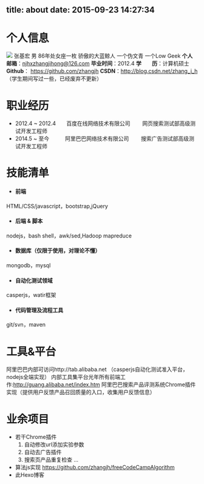 title: about
date: 2015-09-23 14:27:34
---
# 个人信息
![](http://www.5941740.cn/images/default_avatar.jpg)
张基宏 男 86年处女座一枚 骄傲的大蓝鲸人
一个伪文青 一个Low Geek
**个人邮箱**：<a href="mailto:njhxzhangjihong@126.com" target="_self">njhxzhangjihong@126.com</a>
**毕业时间**：2012.4
**学　　历**：计算机硕士
**Github**： https://github.com/zhangjh
**CSDN**：http://blog.csdn.net/zhang_j_h （学生期间写过一些，已经废弃不更新）

# 职业经历
- 2012.4 ~ 2012.4　　百度在线网络技术有限公司 　　网页搜索测试部高级测试开发工程师
- 2014.5 ~ 至今　　　阿里巴巴网络技术有限公司 　　搜索广告测试部高级测试开发工程师

# 技能清单
- #### 前端
HTML/CSS/javascript，bootstrap,jQuery

- #### 后端 & 脚本
nodejs，bash shell，awk/sed,Hadoop mapreduce

- #### 数据库（仅限于使用，对理论不懂）
mongodb，mysql

- #### 自动化测试领域
casperjs，watir框架

- #### 代码管理及流程工具
git/svn，maven

# 工具&平台
阿里巴巴内部可访问http://tab.alibaba.net （casperjs自动化测试准入平台，nodejs全端实现）
内部工具集平台光年所有前端工作:http://guang.alibaba.net/index.htm
阿里巴巴搜索产品评测系统Chrome插件实现（提供用户反馈产品召回质量的入口，收集用户反馈信息）

# 业余项目
- 若干Chrome插件
	1. 自动修改url添加实验参数
	2. 自动去广告插件
	3. 搜索页产品重复检查
	...
- 算法js实现
	https://github.com/zhangjh/freeCodeCampAlgorithm 
- 此Hexo博客
